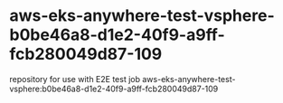 # aws-eks-anywhere-test-vsphere-b0be46a8-d1e2-40f9-a9ff-fcb280049d87-109
repository for use with E2E test job aws-eks-anywhere-test-vsphere:b0be46a8-d1e2-40f9-a9ff-fcb280049d87-109
